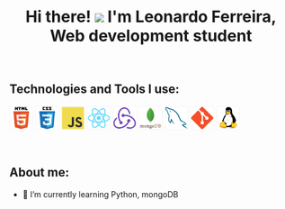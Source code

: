 <h1 align="center">
<br>Hi there! <img src="https://user-images.githubusercontent.com/42378118/110234147-e3259600-7f4e-11eb-95be-0c4047144dea.gif" width="30"> I'm Leonardo Ferreira,<br>Web development student
</h1>
<br>
<h2>Technologies and Tools I use:</h2>

<p>
    <a href="https://www.w3.org/html/" target="_blank" style="text-decoration: none"> <img src="https://raw.githubusercontent.com/devicons/devicon/master/icons/html5/html5-original-wordmark.svg" style="background-color: whitesmoke; padding: 1px; border-radius: 3px" alt="html5 icon" width="40" height="40"/> </a>
    <a href="https://www.w3schools.com/css/" target="_blank" style="text-decoration: none"> <img src="https://raw.githubusercontent.com/devicons/devicon/master/icons/css3/css3-original-wordmark.svg" style="background-color: whitesmoke; padding: 1px; border-radius: 3px" alt="css3 icon" width="40" height="40"/> </a>
    <a href="https://developer.mozilla.org/en-US/docs/Web/JavaScript" target="_blank" style="text-decoration: none"> <img src="https://raw.githubusercontent.com/devicons/devicon/master/icons/javascript/javascript-original.svg" style="background-color: whitesmoke; padding: 1px; border-radius: 3px" alt="javascript icon" width="40" height="40"/> </a>
    <a href="https://reactjs.org/" target="_blank" style="text-decoration: none"> <img src="https://github.com/devicons/devicon/raw/master/icons/react/react-original.svg" style="background-color: whitesmoke; padding: 1px; border-radius: 3px" alt="react icon" width="40" height="40"/> </a>
    <a href="https://reactjs.org/" target="_blank" style="text-decoration: none"> <img src="https://github.com/devicons/devicon/raw/master/icons/redux/redux-original.svg" style="background-color: whitesmoke; padding: 1px; border-radius: 3px" alt="redux icon" width="40" height="40"/> </a>
    <a href="https://www.mongodb.com/" target="_blank" style="text-decoration: none"> <img src="https://raw.githubusercontent.com/devicons/devicon/master/icons/mongodb/mongodb-original-wordmark.svg" style="background-color: whitesmoke; padding: 1px; border-radius: 3px" alt="mongodb" width="40" height="40"/> </a>
    <a href="https://www.mysql.com/" target="_blank" style="text-decoration: none"> <img src="https://github.com/devicons/devicon/raw/master/icons/mysql/mysql-original.svg" style="background-color: whitesmoke; padding: 1px; border-radius: 3px" alt="MySQL icon" width="40" height="40"/> </a>
    <a href="https://git-scm.com/" target="_blank" style="text-decoration: none"> <img src="https://github.com/devicons/devicon/raw/master/icons/git/git-original.svg" style="background-color: whitesmoke; padding: 1px; border-radius: 3px" alt="git icon" width="40" height="40"/> </a>
    <a href="https://git-scm.com/" target="_blank" style="text-decoration: none"> <img src="https://github.com/devicons/devicon/raw/master/icons/linux/linux-original.svg" style="background-color: whitesmoke; padding: 1px; border-radius: 3px" alt="git icon" width="40" height="40"/> </a>
</p>
<br>
<h2>About me:</h2>

- 🌱 I’m currently learning Python, mongoDB


<!-- [![Leonardo's GitHub stats](https://github-readme-stats.vercel.app/api?username=leo606&hide=stars,issues&count_private=true&theme=nord&show_icons=true)](https://github.com/leo606/) -->
<!--
**leo606/leo606** is a ✨ _special_ ✨ repository because its `README.md` (this file) appears on your GitHub profile.

Here are some ideas to get you started:

- 🔭 I’m currently working on ...
- 🌱 I’m currently learning ...
- 👯 I’m looking to collaborate on ...
- 🤔 I’m looking for help with ...
- 💬 Ask me about ...
- 📫 How to reach me: ...
- 😄 Pronouns: ...
- ⚡ Fun fact: ...
-->
